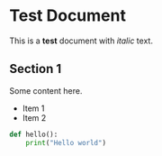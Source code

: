 # Test Document

This is a **test** document with *italic* text.

## Section 1

Some content here.

- Item 1
- Item 2

```python
def hello():
    print("Hello world")
```
